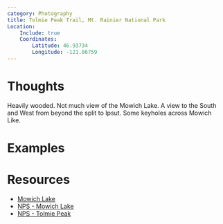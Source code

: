 ```yaml
---
category: Photography
title: Tolmie Peak Trail, Mt. Rainier National Park
Location:
    Include: true
    Coordinates:
        Latitude: 46.93734
        Longitude: -121.86759
---
```


# Thoughts
Heavily wooded.  Not much view of the Mowich Lake. A view to the South and West from beyond the split to Ipsut.  Some keyholes across Mowich Like.  

# Examples

# Resources
- [Mowich Lake](mowich.md)
- [NPS - Mowich Lake](https://www.nps.gov/places/mowich-lake.htm)
- [NPS - Tolmie Peak](https://www.nps.gov/mora/planyourvisit/tolmie-peak.htm)
